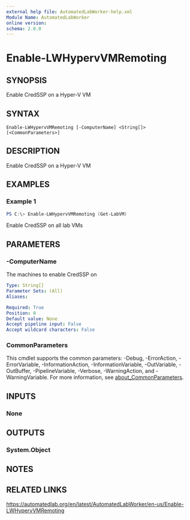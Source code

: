 ```yaml
---
external help file: AutomatedLabWorker-help.xml
Module Name: AutomatedLabWorker
online version:
schema: 2.0.0
---
```


# Enable-LWHypervVMRemoting

## SYNOPSIS
Enable CredSSP on a Hyper-V VM

## SYNTAX

```
Enable-LWHypervVMRemoting [-ComputerName] <String[]> [<CommonParameters>]
```

## DESCRIPTION
Enable CredSSP on a Hyper-V VM

## EXAMPLES

### Example 1
```powershell
PS C:\> Enable-LWHypervVMRemoting (Get-LabVM)
```

Enable CredSSP on all lab VMs

## PARAMETERS

### -ComputerName
The machines to enable CredSSP on

```yaml
Type: String[]
Parameter Sets: (All)
Aliases:

Required: True
Position: 0
Default value: None
Accept pipeline input: False
Accept wildcard characters: False
```

### CommonParameters
This cmdlet supports the common parameters: -Debug, -ErrorAction, -ErrorVariable, -InformationAction, -InformationVariable, -OutVariable, -OutBuffer, -PipelineVariable, -Verbose, -WarningAction, and -WarningVariable. For more information, see [about_CommonParameters](http://go.microsoft.com/fwlink/?LinkID=113216).

## INPUTS

### None
## OUTPUTS

### System.Object
## NOTES

## RELATED LINKS
https://automatedlab.org/en/latest/AutomatedLabWorker/en-us/Enable-LWHypervVMRemoting
